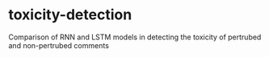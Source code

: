 # toxicity-detection
Comparison of RNN and LSTM models in detecting the toxicity of pertrubed and non-pertrubed comments

